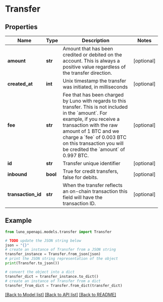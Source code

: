 # Transfer


## Properties

Name | Type | Description | Notes
------------ | ------------- | ------------- | -------------
**amount** | **str** | Amount that has been credited or debited on the account. This is always a positive value regardless of the transfer direction. | [optional] 
**created_at** | **int** | Unix timestamp the transfer was initiated, in milliseconds | [optional] 
**fee** | **str** | Fee that has been charged by Luno with regards to this transfer. This is not included in the &#x60;amount&#x60;. For example, if you receive a transaction with the raw amount of 1 BTC and we charge a &#x60;fee&#x60; of 0.003 BTC on this transaction you will be credited the &#x60;amount&#x60; of 0.997 BTC. | [optional] 
**id** | **str** | Transfer unique identifier | [optional] 
**inbound** | **bool** | True for credit transfers, false for debits. | [optional] 
**transaction_id** | **str** | When the transfer reflects an on-chain transaction this field will have the transaction ID. | [optional] 

## Example

```python
from luno_openapi.models.transfer import Transfer

# TODO update the JSON string below
json = "{}"
# create an instance of Transfer from a JSON string
transfer_instance = Transfer.from_json(json)
# print the JSON string representation of the object
print(Transfer.to_json())

# convert the object into a dict
transfer_dict = transfer_instance.to_dict()
# create an instance of Transfer from a dict
transfer_from_dict = Transfer.from_dict(transfer_dict)
```
[[Back to Model list]](../README.md#documentation-for-models) [[Back to API list]](../README.md#documentation-for-api-endpoints) [[Back to README]](../README.md)


